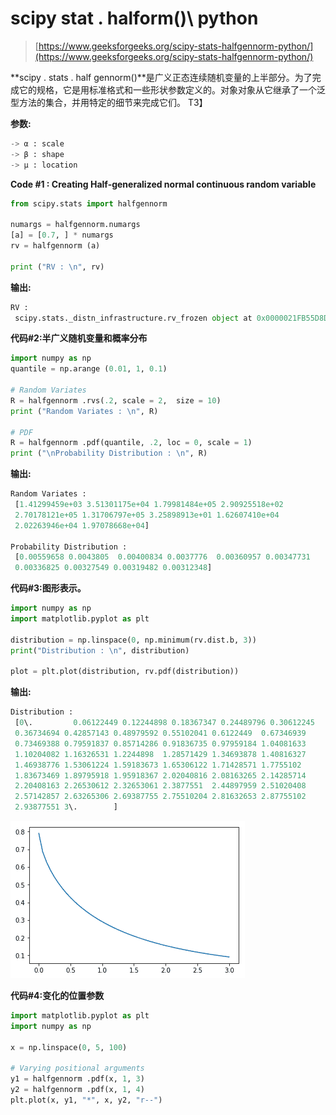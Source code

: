 # scipy stat . halform()\ python

> [https://www.geeksforgeeks.org/scipy-stats-halfgennorm-python/](https://www.geeksforgeeks.org/scipy-stats-halfgennorm-python/)

**scipy . stats . half gennorm()**是广义正态连续随机变量的上半部分。为了完成它的规格，它是用标准格式和一些形状参数定义的。对象对象从它继承了一个泛型方法的集合，并用特定的细节来完成它们。
T3】

**参数:**

```py
-> α : scale
-> β : shape
-> μ : location

```

**Code #1 : Creating Half-generalized normal continuous random variable**

```py
from scipy.stats import halfgennorm  

numargs = halfgennorm.numargs
[a] = [0.7, ] * numargs
rv = halfgennorm (a)

print ("RV : \n", rv) 
```

**输出:**

```py
RV : 
 scipy.stats._distn_infrastructure.rv_frozen object at 0x0000021FB55D8DD8

```

**代码#2:半广义随机变量和概率分布**

```py
import numpy as np
quantile = np.arange (0.01, 1, 0.1)

# Random Variates
R = halfgennorm .rvs(.2, scale = 2,  size = 10)
print ("Random Variates : \n", R)

# PDF
R = halfgennorm .pdf(quantile, .2, loc = 0, scale = 1)
print ("\nProbability Distribution : \n", R)
```

**输出:**

```py
Random Variates : 
 [1.41299459e+03 3.51301175e+04 1.79981484e+05 2.90925518e+02
 2.70178121e+05 1.31706797e+05 3.25898913e+01 1.62607410e+04
 2.02263946e+04 1.97078668e+04]

Probability Distribution : 
 [0.00559658 0.0043805  0.00400834 0.0037776  0.00360957 0.00347731
 0.00336825 0.00327549 0.00319482 0.00312348]

```

**代码#3:图形表示。**

```py
import numpy as np
import matplotlib.pyplot as plt

distribution = np.linspace(0, np.minimum(rv.dist.b, 3))
print("Distribution : \n", distribution)

plot = plt.plot(distribution, rv.pdf(distribution))
```

**输出:**

```py
Distribution : 
 [0\.         0.06122449 0.12244898 0.18367347 0.24489796 0.30612245
 0.36734694 0.42857143 0.48979592 0.55102041 0.6122449  0.67346939
 0.73469388 0.79591837 0.85714286 0.91836735 0.97959184 1.04081633
 1.10204082 1.16326531 1.2244898  1.28571429 1.34693878 1.40816327
 1.46938776 1.53061224 1.59183673 1.65306122 1.71428571 1.7755102
 1.83673469 1.89795918 1.95918367 2.02040816 2.08163265 2.14285714
 2.20408163 2.26530612 2.32653061 2.3877551  2.44897959 2.51020408
 2.57142857 2.63265306 2.69387755 2.75510204 2.81632653 2.87755102
 2.93877551 3\.        ]

```

![](img/ab97c1b1856a4f27f0aed2d9105fc58e.png)

**代码#4:变化的位置参数**

```py
import matplotlib.pyplot as plt
import numpy as np

x = np.linspace(0, 5, 100)

# Varying positional arguments
y1 = halfgennorm .pdf(x, 1, 3)
y2 = halfgennorm .pdf(x, 1, 4)
plt.plot(x, y1, "*", x, y2, "r--")
```